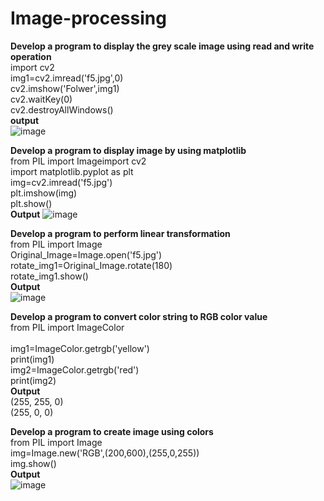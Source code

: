 # Image-processing
**Develop a program to display the grey scale image using read and write operation**<br>
import cv2<br>
img1=cv2.imread('f5.jpg',0)<br>
cv2.imshow('Folwer',img1)<br>
cv2.waitKey(0)<br>
cv2.destroyAllWindows()<br>
**output**<br>
![image](https://user-images.githubusercontent.com/98141713/173809043-dbc8553f-027a-449f-bc67-33151e7d226d.png)<br>

**Develop a program to display image by using matplotlib**<br>
from PIL import Imageimport cv2<br>
import matplotlib.pyplot as plt <br>
img=cv2.imread('f5.jpg')<br>
plt.imshow(img)<br>
plt.show()<br>
**Output**
![image](https://user-images.githubusercontent.com/98141713/173810256-c0de5dd9-a1b7-4f27-8d9b-07fec21d6a21.png)<br>

**Develop a program to perform linear transformation**<br>
from PIL import Image<br>
Original_Image=Image.open('f5.jpg')<br>
rotate_img1=Original_Image.rotate(180)<br>
rotate_img1.show()<br>
**Output**<br>
![image](https://user-images.githubusercontent.com/98141713/173810858-66f6b50d-8706-47b4-965c-6d187a98d7f3.png)<br>

**Develop a program to convert color string to RGB color value**<br>
from PIL import ImageColor<br><br>
img1=ImageColor.getrgb('yellow')<br>
print(img1)<br>
img2=ImageColor.getrgb('red')<br>
print(img2)<br>
**Output**<br>
(255, 255, 0)<br>
(255, 0, 0)<br>

**Develop a program to create image using colors**<br>
from PIL import Image<br>
img=Image.new('RGB',(200,600),(255,0,255))<br>
img.show()<br>
**Output**<br>
![image](https://user-images.githubusercontent.com/98141713/173812192-2b51bd26-0a78-4e2e-bf97-17c2f8740200.png)<br>
